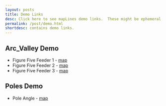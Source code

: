 ```yaml
---
layout: posts
title: Demo Links
desc: Click here to see mapLines demo links.  These might be ephemeral and change often.
permalink: /post/demo.html
shortdesc: contains demo links.
---
```


Arc_Valley Demo
---------------
* Figure Five Feeder 1 - [map](/coop/demo/sfig_five_f1.html)
* Figure Five Feeder 2 - [map](/coop/demo/sfig_five_f2.html)
* Figure Five Feeder 3 - [map](/coop/demo/sfig_five_f3.html)

Poles Demo
----------
* Pole Angle - [map](/coop/demo/pole_angle_1.html)



